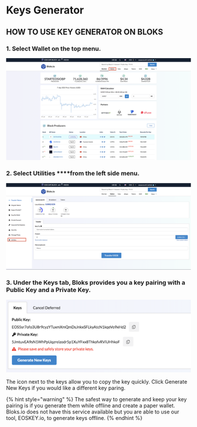# Keys Generator

## HOW TO USE KEY GENERATOR ON BLOKS

### 1. Select **Wallet** on the top menu.

![](../.gitbook/assets/image%20%2839%29.png)

### 2. Select Utilities ****from the left side menu.

![](../.gitbook/assets/image%20%2885%29.png)

### 3. Under the Keys tab, Bloks provides you a key pairing with a Public Key and a Private Key. 

![](../.gitbook/assets/image%20%28107%29.png)

The icon next to the keys allow you to copy the key quickly. Click Generate New Keys if you would like a different key paring. 

{% hint style="warning" %}
The safest way to generate and keep your key pairing is if you generate them while offline and create a paper wallet. Bloks.io does not have this service available but you are able to use our tool, EOSKEY.io, to generate keys offline.
{% endhint %}

